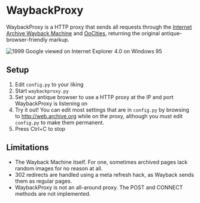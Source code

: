 # WaybackProxy

WaybackProxy is a HTTP proxy that sends all requests through the [Internet Archive Wayback Machine](http://web.archive.org) and [OoCities](http://www.oocities.org), returning the original antique-browser-friendly markup.

![1999 Google viewed on Internet Explorer 4.0 on Windows 95](http://i.imgur.com/tXsLc6O.png)

## Setup

1. Edit `config.py` to your liking
2. Start `waybackproxy.py`
3. Set your antique browser to use a HTTP proxy at the IP and port WaybackProxy is listening on
4. Try it out! You can edit most settings that are in `config.py` by browsing to http://web.archive.org while on the proxy, although you must edit `config.py` to make them permanent.
5. Press Ctrl+C to stop

## Limitations

* The Wayback Machine itself. For one, sometimes archived pages lack random images for no reason at all.
* 302 redirects are handled using a meta refresh hack, as Wayback sends them as regular pages.
* WaybackProxy is not an all-around proxy. The POST and CONNECT methods are not implemented.
